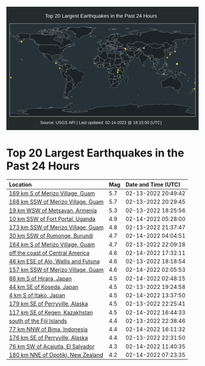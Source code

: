 ![Map](./map.png)

# Top 20 Largest Earthquakes in the Past 24 Hours

| Location | Mag | Date and Time (UTC) |
|:---|:---|:---|
| [169 km S of Merizo Village, Guam](https://earthquake.usgs.gov/earthquakes/eventpage/us7000gkm3) | 5.7 | 02-13-2022 20:49:42 |
| [168 km SSW of Merizo Village, Guam](https://earthquake.usgs.gov/earthquakes/eventpage/us7000gklv) | 5.7 | 02-13-2022 20:29:45 |
| [19 km WSW of Metsavan, Armenia](https://earthquake.usgs.gov/earthquakes/eventpage/us7000gkl5) | 5.3 | 02-13-2022 18:25:56 |
| [10 km SSW of Fort Portal, Uganda](https://earthquake.usgs.gov/earthquakes/eventpage/us7000gkpj) | 4.9 | 02-14-2022 05:28:00 |
| [173 km SSW of Merizo Village, Guam](https://earthquake.usgs.gov/earthquakes/eventpage/us7000gkmh) | 4.8 | 02-13-2022 21:37:47 |
| [30 km SSW of Rumonge, Burundi](https://earthquake.usgs.gov/earthquakes/eventpage/us7000gkp1) | 4.7 | 02-14-2022 04:04:51 |
| [164 km S of Merizo Village, Guam](https://earthquake.usgs.gov/earthquakes/eventpage/us7000gkml) | 4.7 | 02-13-2022 22:09:18 |
| [off the coast of Central America](https://earthquake.usgs.gov/earthquakes/eventpage/us7000gksz) | 4.6 | 02-14-2022 17:32:11 |
| [46 km ESE of Alo, Wallis and Futuna](https://earthquake.usgs.gov/earthquakes/eventpage/us7000gkl6) | 4.6 | 02-13-2022 18:18:54 |
| [157 km SSW of Merizo Village, Guam](https://earthquake.usgs.gov/earthquakes/eventpage/us7000gkni) | 4.6 | 02-14-2022 02:05:53 |
| [86 km S of Hirara, Japan](https://earthquake.usgs.gov/earthquakes/eventpage/us7000gknm) | 4.5 | 02-14-2022 02:48:15 |
| [44 km SE of Koseda, Japan](https://earthquake.usgs.gov/earthquakes/eventpage/us7000gklh) | 4.5 | 02-13-2022 19:24:58 |
| [4 km S of Itako, Japan](https://earthquake.usgs.gov/earthquakes/eventpage/us7000gkrt) | 4.5 | 02-14-2022 13:37:50 |
| [179 km SE of Perryville, Alaska](https://earthquake.usgs.gov/earthquakes/eventpage/us7000gkmn) | 4.5 | 02-13-2022 22:25:41 |
| [117 km SE of Kegen, Kazakhstan](https://earthquake.usgs.gov/earthquakes/eventpage/us7000gkss) | 4.5 | 02-14-2022 16:44:33 |
| [south of the Fiji Islands](https://earthquake.usgs.gov/earthquakes/eventpage/us7000gkmq) | 4.4 | 02-13-2022 22:38:46 |
| [77 km NNW of Bima, Indonesia](https://earthquake.usgs.gov/earthquakes/eventpage/us7000gksm) | 4.4 | 02-14-2022 16:11:32 |
| [176 km SE of Perryville, Alaska](https://earthquake.usgs.gov/earthquakes/eventpage/us7000gkmp) | 4.4 | 02-13-2022 22:31:50 |
| [76 km SW of Acajutla, El Salvador](https://earthquake.usgs.gov/earthquakes/eventpage/us7000gkr1) | 4.3 | 02-14-2022 11:40:35 |
| [180 km NNE of Opotiki, New Zealand](https://earthquake.usgs.gov/earthquakes/eventpage/us7000gkq0) | 4.2 | 02-14-2022 07:23:35 |

